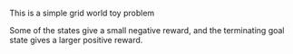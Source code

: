 This is a simple grid world toy problem

Some of the states give a small negative reward, and the terminating goal state
gives a larger positive reward.
